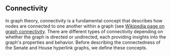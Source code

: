 ## Connectivity

In graph theory, connectivity is a fundamental concept that describes how nodes are connected to one another within a graph (see [Wikipedia page on graph connectivity](https://en.wikipedia.org/wiki/Connectivity_(graph_theory)). There are different types of connectivity depending on whether the graph is directed or undirected, each providing insights into the graph's properties and behavior. Before describing the connectedness of the Senate and House hyperlink graphs, we define these concepts.
